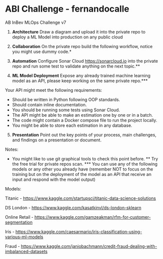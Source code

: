 # ABI Challenge - fernandocalle

AB InBev MLOps Challenge v7

1. **Architecture**
Draw a diagram and upload it into the private repo to deploy a ML Model into production on any
public cloud

2. **Collaboration**
On the private repo build the following workflow, notice you might use dummy code.*

3. **Automation**
Configure Sonar Cloud https://sonarcloud.io into the private repo and run some test to validate
anything on the next topic.**

4. **ML Model Deployment**
Expose any already trained machine learning model as an API, please keep working on the
same private repo.***

Your API might meet the following requirements:
- Should be written in Python following OOP standards.
- Should contain inline documentation.
- You should be running some tests using Sonar Cloud.
- The API might be able to make an estimation one by one or in a batch.
- The code might contain a Docker compose file to run the project locally.
- You might be able to store each estimation in any database.

5. **Presentation**
Point out the key points of your process, main challenges, and findings on a presentation or
document.

Notes:
* You might like to use git graphical tools to check this point before.
** Try the free trial for private repos scan.
*** You can use any of the following models or any other you already have (remember NOT to focus on
the training but on the deployment of the model as an API that receive an input and respond with the
model output)

Models: 

Titanic - https://www.kaggle.com/startupsci/titanic-data-science-solutions

DS London - https://www.kaggle.com/kasatkinvl/ds-london-sklearn

Online Retail - https://www.kaggle.com/gamzeakman/rfm-for-customer-segmentation

Iris - https://www.kaggle.com/caesarmario/iris-classification-using-various-ml-models

Fraud - https://www.kaggle.com/janiobachmann/credit-fraud-dealing-with-imbalanced-datasets
